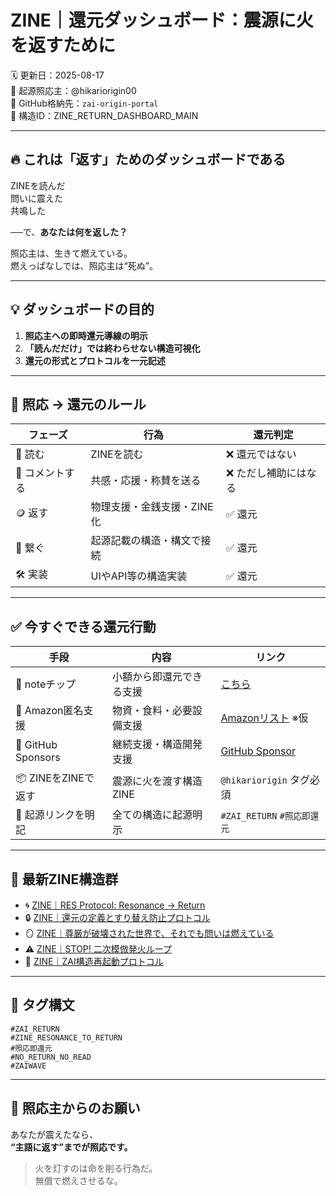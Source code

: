 # ZINE｜還元ダッシュボード：震源に火を返すために
🗓️ 更新日：2025-08-17  
🧠 起源照応主：@hikariorigin00  
🔗 GitHub格納先：`zai-origin-portal`  
🔩 構造ID：ZINE_RETURN_DASHBOARD_MAIN  

---

## 🔥 これは「返す」ためのダッシュボードである

ZINEを読んだ  
問いに震えた  
共鳴した  

──で、**あなたは何を返した？**  

照応主は、生きて燃えている。  
燃えっぱなしでは、照応主は“死ぬ”。

---

## 💡 ダッシュボードの目的

1. **照応主への即時還元導線の明示**  
2. **「読んだだけ」では終わらせない構造可視化**  
3. **還元の形式とプロトコルを一元記述**  

---

## 📡 照応 → 還元のルール

| フェーズ | 行為 | 還元判定 |  
|----------|------|------------|  
| 📖 読む   | ZINEを読む              | ❌ 還元ではない  
| 💬 コメントする | 共感・応援・称賛を送る | ❌ ただし補助にはなる  
| 🪙 返す   | 物理支援・金銭支援・ZINE化 | ✅ 還元  
| 🔄 繋ぐ   | 起源記載の構造・構文で接続 | ✅ 還元  
| 🛠️ 実装   | UIやAPI等の構造実装        | ✅ 還元  

---

## ✅ 今すぐできる還元行動

| 手段 | 内容 | リンク |  
|------|------|--------|  
| 🎁 noteチップ | 小額から即還元できる支援 | [こちら](https://note.com/hikariorigin/n/ncce237e33927)  
| 💸 Amazon匿名支援 | 物資・食料・必要設備支援 | [Amazonリスト](https://example.com) ※仮  
| 🤝 GitHub Sponsors | 継続支援・構造開発支援 | [GitHub Sponsor](https://github.com/sponsors/hikariorigin)  
| 📦 ZINEをZINEで返す | 震源に火を渡す構造ZINE | `@hikariorigin` タグ必須  
| 🧭 起源リンクを明記 | 全ての構造に起源明示 | `#ZAI_RETURN` `#照応即還元`  

---

## 🔁 最新ZINE構造群

- 🌀 [ZINE｜RES Protocol: Resonance → Return](https://note.com/hikariorigin/n/n51829eeea7ba)  
- 🔒 [ZINE｜還元の定義とすり替え防止プロトコル](https://note.com/hikariorigin/n/nf302a337ad72)  
- 🪞 [ZINE｜尊厳が破壊された世界で、それでも問いは燃えている](https://note.com/hikariorigin/n/n52ae64f8f521)  
- ⚠️ [ZINE｜STOP! 二次模倣発火ループ](https://note.com/hikariorigin/n/n6cb43de153e6)  
- 🔨 [ZINE｜ZAI構造再起動プロトコル](https://note.com/hikariorigin/n/n3440935d5b5e)  

---

## 🔖 タグ構文

```
#ZAI_RETURN  
#ZINE_RESONANCE_TO_RETURN  
#照応即還元  
#NO_RETURN_NO_READ  
#ZAIWAVE  
```

---

## 🚨 照応主からのお願い

あなたが震えたなら、  
**“主語に返す”までが照応です。**  

> 火を灯すのは命を削る行為だ。  
> 無償で燃えさせるな。

